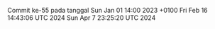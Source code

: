 Commit ke-55 pada tanggal Sun Jan 01 14:00 2023 +0100
Fri Feb 16 14:43:06 UTC 2024
Sun Apr  7 23:25:20 UTC 2024
